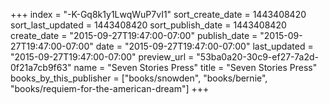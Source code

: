 +++
index = "-K-Gq8k1y1LwqWuP7vI1"
sort_create_date = 1443408420
sort_last_updated = 1443408420
sort_publish_date = 1443408420
create_date = "2015-09-27T19:47:00-07:00"
publish_date = "2015-09-27T19:47:00-07:00"
date = "2015-09-27T19:47:00-07:00"
last_updated = "2015-09-27T19:47:00-07:00"
preview_url = "53ba0a20-30c9-ef27-7a2d-0f21a7cb9f63"
name = "Seven Stories Press"
title = "Seven Stories Press"
books_by_this_publisher = ["books/snowden", "books/bernie", "books/requiem-for-the-american-dream"]
+++
